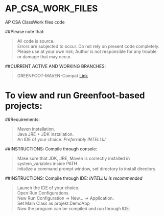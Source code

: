 ﻿# AP_CSA_WORK_FILES
AP CSA ClassWork files code

##Please note that:

>	All code is source.<br/>
>	Errors are subjected to occur. Do not rely on present code completely.<br/>
>	Please use at your own risk; Author is not responsible for any trouble or damage that may occur.<br/>

##CURRENT ACTIVE AND WORKING BRANCHES:

>	GREENFOOT-MAVEN-Compat [Link](https://github.com/Kal4shn1k0v/AP_CSA_WORK_FILES/tree/GREENFOOT-MAVEN-Compat)

# To view and run Greenfoot-based projects:

##Requirements:

>	Maven installation.<br/>
>	Java JRE + JDK installation.<br/>
>	An IDE of your choice. *Preferrably INTELLIJ*

##INSTRUCTIONS: Compile through console:

>	Make sure that JDK, JRE, Maven is correctly installed in system_variables inside PATH<br/>
>	Initalize a command prompt window, set directory to install directory.<br/>
>	

##INSTRUCTIONS: Compile through IDE: *INTELLIJ is recommended*

>	Launch the IDE of your choice.<br/>
>	Open Run Configurations.<br/>
>	New Run Configuration → New... → Application.<br/>
>	Set Main Class as projekt.DemoApp<br/>
>	Now the program can be compiled and run through IDE.